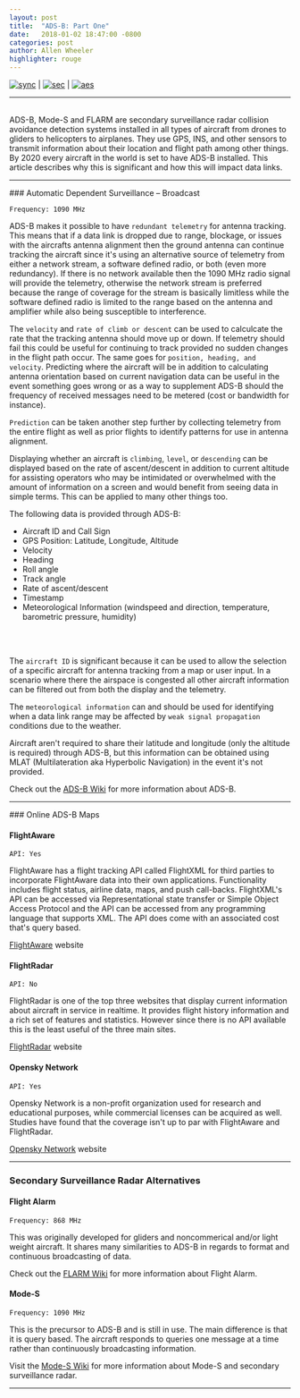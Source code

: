 ```yaml
---
layout: post
title:  "ADS-B: Part One"
date:   2018-01-02 18:47:00 -0800
categories: post
author: Allen Wheeler
highlighter: rouge
---
```

[![sync](http://img.shields.io/badge/repository-synced-blue.svg)][sandbox-sync] | 
[![sec](https://img.shields.io/badge/pgp-secure-green.svg)][page-sec] | 
[![aes](https://img.shields.io/badge/cipher-sha256-orange.svg)][cipher]

[sandbox-sync]: https://defcast.github.io
[page-sec]: https://sks-keyservers.net/
[cipher]: https://en.wikipedia.org/wiki/Cipher
[ADS-B Wiki]: https://en.wikipedia.org/wiki/Automatic_dependent_surveillance_%E2%80%93_broadcast
[Mode-S Wiki]: https://en.wikipedia.org/wiki/FLARM
[FLARM Wiki]: https://en.wikipedia.org/wiki/Aviation_transponder_interrogation_modes#Mode_S
[FlightAware]: https://en.wikipedia.org/wiki/FLARM
[FlightRadar]: https://flightradar24.com
[OpenSky Network]: https://opensky-network.org/

<hr>
<br>
ADS-B, Mode-S and FLARM are secondary surveillance radar collision avoidance detection systems installed in all types of aircraft from drones to gliders to helicopters to airplanes. They use GPS, INS, and other sensors to transmit information about their location and flight path among other things. By 2020 every aircraft in the world is set to have ADS-B installed. This article describes why this is significant and how this will impact data links.

<hr>
### Automatic Dependent Surveillance – Broadcast

`Frequency: 1090 MHz`

ADS-B makes it possible to have `redundant telemetry` for antenna tracking. This means that if a data link is dropped due to range, blockage, or issues with the aircrafts antenna alignment then the ground antenna can continue tracking the aircraft since it's using an alternative source of telemetry from either a network stream, a software defined radio, or both (even more redundancy). If there is no network available then the 1090 MHz radio signal will provide the telemetry, otherwise the network stream is preferred because the range of coverage for the stream is basically limitless while the software defined radio is limited to the range based on the antenna and amplifier while also being susceptible to interference.

The `velocity` and `rate of climb or descent` can be used to calculcate the rate that the tracking antenna should move up or down. If telemetry should fail this could be useful for continuing to track provided no sudden changes in the flight path occur. The same goes for `position, heading, and velocity`. Predicting where the aircraft will be in addition to calculating antenna orientation based on current navigation data can be useful in the event something goes wrong or as a way to supplement ADS-B should the frequency of received messages need to be metered (cost or bandwidth for instance).

`Prediction` can be taken another step further by collecting telemetry from the entire flight as well as prior flights to identify patterns for use in antenna alignment.

Displaying whether an aircraft is `climbing`, `level`, or `descending` can be displayed based on the rate of ascent/descent in addition to current altitude for assisting operators who may be intimidated or overwhelmed with the amount of information on a screen and would benefit from seeing data in simple terms. This can be applied to many other things too.

The following data is provided through ADS-B:

- Aircraft ID and Call Sign
- GPS Position: Latitude, Longitude, Altitude
- Velocity
- Heading
- Roll angle
- Track angle
- Rate of ascent/descent
- Timestamp
- Meteorological Information (windspeed and direction, temperature, barometric pressure, humidity)
<br>
<br>

The `aircraft ID` is significant because it can be used to allow the selection of a specific aircraft for antenna tracking from a map or user input. In a scenario where there the airspace is congested all other aircraft information can be filtered out from both the display and the telemetry.

The `meteorological information` can and should be used for identifying when a data link range may be affected by `weak signal propagation` conditions due to the weather.

Aircraft aren't required to share their latitude and longitude (only the altitude is required) through ADS-B, but this information can be obtained using MLAT (Multilateration aka Hyperbolic Navigation) in the event it's not provided.

Check out the [ADS-B Wiki] for more information about ADS-B.

<hr>
### Online ADS-B Maps

#### FlightAware

`API: Yes`

FlightAware has a flight tracking API called FlightXML for third parties to incorporate FlightAware data into their own applications. Functionality includes flight status, airline data, maps, and push call-backs. FlightXML's API can be accessed via Representational state transfer or Simple Object Access Protocol and the API can be accessed from any programming language that supports XML. The API does come with an associated cost that's query based. 

[FlightAware] website

#### FlightRadar

`API: No`

FlightRadar is one of the top three websites that display current information about aircraft in service in realtime. It provides flight history information and a rich set of features and statistics. However since there is no API available this is the least useful of the three main sites.

[FlightRadar] website

#### Opensky Network

`API: Yes`

Opensky Network is a non-profit organization used for research and educational purposes, while commercial licenses can be acquired as well. Studies have found that the coverage isn't up to par with FlightAware and FlightRadar.

[Opensky Network] website

<hr>

### Secondary Surveillance Radar Alternatives

#### Flight Alarm

`Frequency: 868 MHz`

This was originally developed for gliders and noncommerical and/or light weight aircraft. It shares many similarities to ADS-B in regards to format and continuous broadcasting of data.

Check out the [FLARM Wiki] for more information about Flight Alarm.

#### Mode-S

`Frequency: 1090 MHz`

This is the precursor to ADS-B and is still in use. The main difference is that it is query based. The aircraft responds to queries one message at a time rather than continuously broadcasting information.

Visit the [Mode-S Wiki] for more information about Mode-S and secondary surveillance radar.
<hr>